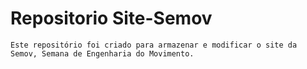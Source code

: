 # Repositorio Site-Semov
    Este repositório foi criado para armazenar e modificar o site da Semov, Semana de Engenharia do Movimento.
